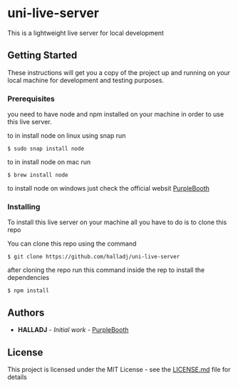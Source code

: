 # uni-live-server

This is a lightweight live server for local development

## Getting Started

These instructions will get you a copy of the project up and running on your local machine for development and testing purposes.

### Prerequisites

you need to have node and npm installed on your machine in order to use this live server.

to in install node on linux using snap run
```
$ sudo snap install node 
```

to in install node on mac run
```
$ brew install node
```
to install node on windows just check the official websit
[PurpleBooth](https://nodejs.org/en/download/)


### Installing

To install this live server on your machine all you have to do is to clone this repo

You can clone this repo using the command

```
$ git clone https://github.com/halladj/uni-live-server
```

after cloning the repo run this command inside the rep to install the dependencies

```
$ npm install
```

## Authors

* **HALLADJ** - *Initial work* - [PurpleBooth](https://github.com/halladj)


## License

This project is licensed under the MIT License - see the [LICENSE.md](LICENSE.md) file for details

